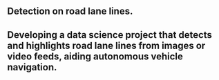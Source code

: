 ## Detection on road lane lines.
## Developing a data science project that detects and highlights road lane lines from images or video feeds, aiding autonomous vehicle navigation.